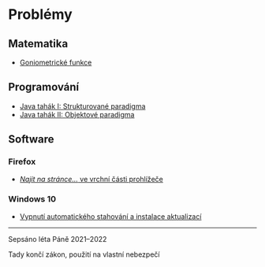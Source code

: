 # Problémy

## Matematika

* [Goniometrické funkce](./dox/Goniometrické%20funkce.MD)

<!--* [Lineární algebra](./dox/Lineární%20algebra.MD)-->

## Programování

* [Java tahák I: Strukturované paradigma](./dox/Java%208%20tahák.MD)
* [Java tahák II: Objektové paradigma](./dox/Java%2017%20tahák.MD)

## Software

### Firefox

* [_Najít na stránce..._ ve vrchní části prohlížeče](./dox/Firefox%20find%20bar%20on%20top.MD)

### Windows 10

* [Vypnutí automatického stahování a instalace aktualizací](./dox/Windows%20auto%20update%20off.MD)

---

Sepsáno léta Páně 2021–2022

Tady končí zákon, použití na vlastní nebezpečí

